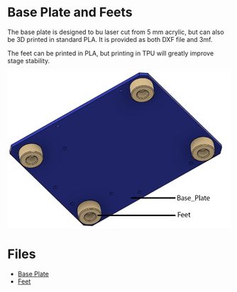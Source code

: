 # Base Plate and Feets

The base plate is designed to bu laser cut from 5 mm acrylic, but can also be 3D printed in standard PLA. It is provided as both DXF file and 3mf.

The feet can be printed in PLA, but printing in TPU will greatly improve stage stability.

![Base Plate and Feet](base.jpg)

# Files

* [Base Plate](Base_Plate_V1.3mf)
* [Feet](Feet_V1.3mf)